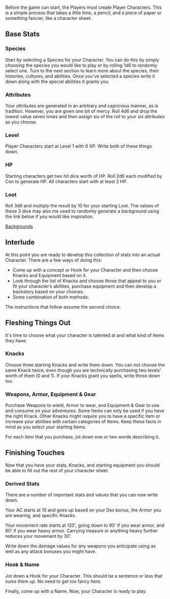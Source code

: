Before the game can start, the Players must create Player Characters. This is a simple process that takes a little time, a pencil, and a piece of paper or something fancier, like a character sheet.

## Base Stats

### Species

Start by selecting a Species for your Character. You can do this by simply choosing the species you would like to play or by rolling 1d6 to randomly select one. Turn to the next section to learn more about the species, their histories, cultures, and abilities. Once you've selected a species write it down along with the special abilities it grants you.

### Attributes

Your attributes are generated in an arbitrary and capricious manner, as is tradition. However, you are given one bit of mercy. Roll 4d6 and drop the lowest value seven times and then assign six of the roll to your six attributes as you choose.

### Level

Player Characters start at Level 1 with 0 XP. Write both of these things down.

### HP

Starting characters get two hit dice worth of HP. Roll 2d6 each modified by Con to generate HP. All characters start with at least 2 HP.

### Loot

Roll 3d6 and multiply the result by 10 for your starting Loot. The values of these 3 dice may also me used to randomly generate a background using the link below if you would like inspiration.

[Backgrounds](Backgrounds.md)

## Interlude

At this point you are ready to develop this collection of stats into an actual Character. There are a few ways of doing this:

- Come up with a concept or Hook for your Character and then choose Knacks and Equipment based on it.
- Look through the list of Knacks and choose those that appeal to you or fit your character’s abilities, purchase equipment and then develop a backstory based on your choices.
- Some combination of both methods.

The instructions that follow assume the second choice.

## Fleshing Things Out

It's time to choose what your character is talented at and what kind of items they have.

### Knacks

Choose three starting Knacks and write them down. You can not choose the same Knack twice, even though you are technically purchasing two levels' worth of them (0 and 1). If your Knacks grant you spells, write those down too.

### Weapons, Armor, Equipment & Gear

Purchase Weapons to wield, Armor to wear, and Equipment & Gear to use and consume on your adventures. Some Items can only be used if you have the right Knack. Other Knacks might require you to have a specific item or increase your abilities with certain categories of Items. Keep these facts in mind as you select your starting Items. 

For each item that you purchase, jot down one or two words describing it.

## Finishing Touches

Now that you have your stats, Knacks, and starting equipment you should be able to fill out the rest of your character sheet. 

### Derived Stats

There are a number of important stats and values that you can now write down. 

Your AC starts at 10 and goes up based on your Dex bonus, the Armor you are wearing, and specific Knacks.

Your movement rate starts at 120', going down to 90' if you wear armor, and 60' if you wear heavy armor. Carrying treasure or anything heavy further reduces your movement by 30'.

Write down the damage values for any weapons you anticipate using as well as any attack bonuses you might have.

### Hook & Name

Jot down a Hook for your Character. This should be a sentence or less that sums them up. No need to get too fancy here.

Finally, come up with a Name. Now, your Character is ready to play.
